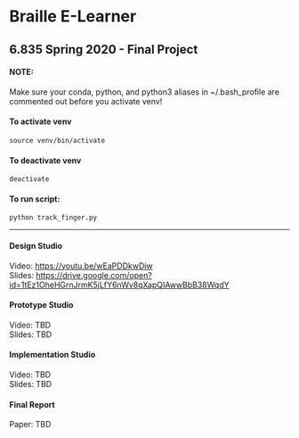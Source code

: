 # Braille E-Learner
## 6.835 Spring 2020 - Final Project

#### NOTE:
Make sure your conda, python, and python3 aliases in ~/.bash_profile are commented out before you activate venv!

#### To activate venv
```source venv/bin/activate```

#### To deactivate venv
```deactivate```

#### To run script:
```python track_finger.py```

---

#### Design Studio
Video: https://youtu.be/wEaPDDkwDiw       
Slides: https://drive.google.com/open?id=1tEz1OheHGrnJrmK5jLfY6nWv8qXapQIAwwBbB38WqdY

#### Prototype Studio
Video: TBD      
Slides: TBD      

#### Implementation Studio
Video: TBD     
Slides: TBD     

#### Final Report
Paper: TBD


